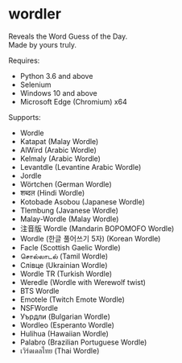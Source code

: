 # wordler
Reveals the Word Guess of the Day.\
Made by yours truly.

Requires:
- Python 3.6 and above
- Selenium
- Windows 10 and above
- Microsoft Edge (Chromium) x64

Supports:
- Wordle
- Katapat (Malay Wordle)
- AlWird (Arabic Wordle)
- Kelmaly (Arabic Wordle)
- Levantdle (Levantine Arabic Wordle)
- Jordle
- Wörtchen (German Wordle)
- शब्दल (Hindi Wordle)
- Kotobade Asobou (Japanese Wordle)
- Tlembung (Javanese Wordle)
- Malay-Wordle (Malay Wordle)
- 注音版 Wordle (Mandarin BOPOMOFO Wordle)
- Wordle (한글 풀어쓰기 5자) (Korean Wordle)
- Facle (Scottish Gaelic Wordle)
- சொல்லாடல் (Tamil Wordle)
- Слівце (Ukrainian Wordle)
- Wordle TR (Turkish Wordle)
- Weredle (Wordle with Werewolf twist)
- BTS Wordle
- Emotele (Twitch Emote Wordle)
- NSFWordle
- Уърдли (Bulgarian Wordle)
- Wordleo (Esperanto Wordle)
- Hulihua (Hawaiian Wordle)
- Palabro (Brazilian Portuguese Wordle)
- เวิร์ดเดลไทย (Thai Wordle)